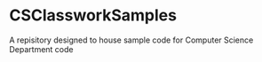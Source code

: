 # CSClassworkSamples
A repisitory designed to house sample code for Computer Science Department code
